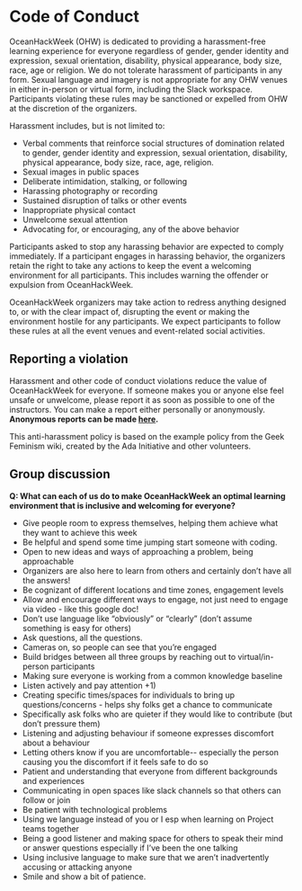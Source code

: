 # Code of Conduct

OceanHackWeek (OHW) is dedicated to providing a harassment-free learning experience for everyone regardless of gender, gender identity and expression, sexual orientation, disability, physical appearance, body size, race, age or religion. We do not tolerate harassment of participants in any form. Sexual language and imagery is not appropriate for any OHW venues in either in-person or virtual form, including the Slack workspace. Participants violating these rules may be sanctioned or expelled from OHW at the discretion of the organizers.

Harassment includes, but is not limited to:

* Verbal comments that reinforce social structures of domination related to gender, gender identity and expression, sexual orientation, disability, physical appearance, body size, race, age, religion.
* Sexual images in public spaces
* Deliberate intimidation, stalking, or following
* Harassing photography or recording
* Sustained disruption of talks or other events
* Inappropriate physical contact
* Unwelcome sexual attention
* Advocating for, or encouraging, any of the above behavior

Participants asked to stop any harassing behavior are expected to comply immediately. If a participant engages in harassing behavior, the organizers retain the right to take any actions to keep the event a welcoming environment for all participants. This includes warning the offender or expulsion from OceanHackWeek.

OceanHackWeek organizers may take action to redress anything designed to, or with the clear impact of, disrupting the event or making the environment hostile for any participants. We expect participants to follow these rules at all the event venues and event-related social activities.


## Reporting a violation
Harassment and other code of conduct violations reduce the value of OceanHackWeek for everyone. If someone makes you or anyone else feel unsafe or unwelcome, please report it as soon as possible to one of the instructors. You can make a report either personally or anonymously. **Anonymous reports can be made [here](https://oceanhackweek.wufoo.com/forms/zep2ybt1swlulc/).**

This anti-harassment policy is based on the example policy from the Geek Feminism wiki, created by the Ada Initiative and other volunteers.


## Group discussion
**Q: What can each of us do to make OceanHackWeek an optimal learning environment that is inclusive and welcoming for everyone?**

- Give people room to express themselves, helping them achieve what they want to achieve this week
- Be helpful and spend some time jumping start someone with coding. 
- Open to new ideas and ways of approaching a problem, being approachable
- Organizers are also here to learn from others and certainly don’t have all the answers!
- Be cognizant of different locations and time zones, engagement levels
- Allow and encourage different ways to engage, not just need to engage via video - like this google doc!
- Don’t use language like “obviously” or “clearly” (don’t assume something is easy for others)
- Ask questions, all the questions. 
- Cameras on, so people can see that you’re engaged
- Build bridges between all three groups by reaching out to virtual/in-person participants
- Making sure everyone is working from a common knowledge baseline
- Listen actively and pay attention +1)
- Creating specific times/spaces for individuals to bring up questions/concerns - helps shy folks get a chance to communicate
- Specifically ask folks who are quieter if they would like to contribute (but don’t pressure them)
- Listening and adjusting behaviour if someone expresses discomfort about a behaviour
- Letting others know if you are uncomfortable-- especially the person causing you the discomfort if it feels safe to do so
- Patient and understanding that everyone from different backgrounds and experiences
- Communicating in open spaces like slack channels so that others can follow or join
- Be patient with technological problems
- Using we language instead of you or I esp when learning on Project teams together
- Being a good listener and making space for others to speak their mind or answer questions especially if I’ve been the one talking
- Using inclusive language to make sure that we aren’t inadvertently accusing or attacking anyone
- Smile and show a bit of patience. 
